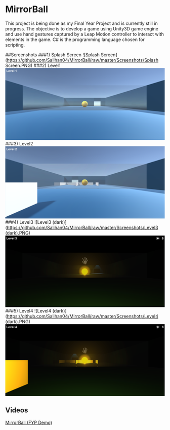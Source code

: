 # MirrorBall
This project is being done as my Final Year Project and is currently still in progress. The objective is to develop a game using Unity3D game engine and use hand gestures captured by a Leap Motion controller to interact with elements in the game. C# is the programming language chosen for scripting.

##Screenshots
###1) Splash Screen
![Splash Screen](https://github.com/Salihan04/MirrorBall/raw/master/Screenshots/Splash Screen.PNG)
###2) Level1
![Level1](https://github.com/Salihan04/MirrorBall/raw/master/Screenshots/Level1.PNG)
###3) Level2
![Level2](https://github.com/Salihan04/MirrorBall/raw/master/Screenshots/Level2.PNG)
###4) Level3
![Level3 (dark)](https://github.com/Salihan04/MirrorBall/raw/master/Screenshots/Level3 (dark).PNG)
![Level3](https://github.com/Salihan04/MirrorBall/raw/master/Screenshots/Level3.PNG)
###5) Level4
![Level4 (dark)](https://github.com/Salihan04/MirrorBall/raw/master/Screenshots/Level4 (dark).PNG)
![Level4](https://github.com/Salihan04/MirrorBall/raw/master/Screenshots/Level4.PNG)

## Videos
[MirrorBall (FYP Demo)](https://youtu.be/5tSBvOzziuI)
